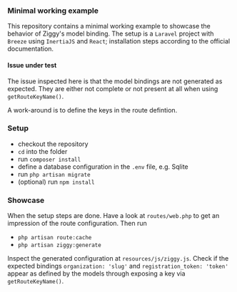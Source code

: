 ### Minimal working example

This repository contains a minimal working example to showcase the behavior of Ziggy's model binding.
The setup is a `Laravel` project with `Breeze` using `InertiaJS` and `React`; installation steps according to the official documentation.

#### Issue under test

The issue inspected here is that the model bindings are not generated as expected.
They are either not complete or not present at all when using `getRouteKeyName()`.

A work-around is to define the keys in the route defintion.

### Setup

-   checkout the repository
-   `cd` into the folder
-   run `composer install`
-   define a database configuration in the `.env` file, e.g. Sqlite
-   run `php artisan migrate`
-   (optional) run `npm install`

### Showcase

When the setup steps are done. Have a look at `routes/web.php` to get an impression of the route configuration.
Then run

-   `php artisan route:cache`
-   `php artisan ziggy:generate`

Inspect the generated configuration at `resources/js/ziggy.js`.
Check if the expected bindings `organization: 'slug'` and `registration_token: 'token'` appear as defined by the models through exposing a key via `getRouteKeyName()`.

